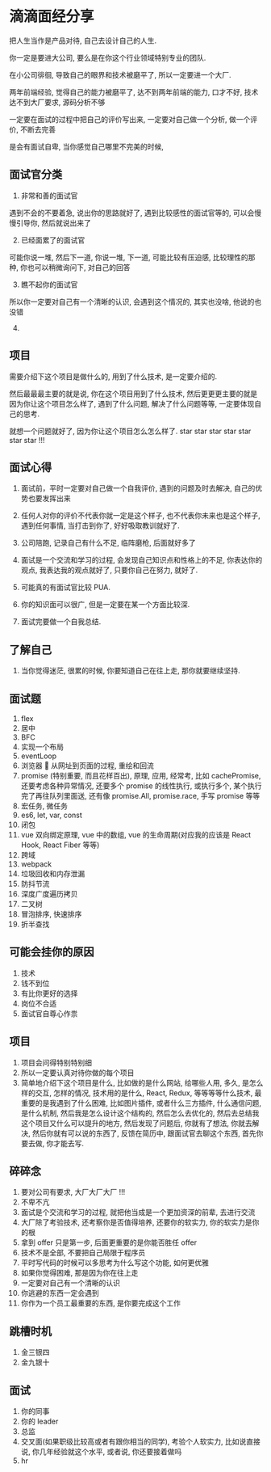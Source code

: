 # 滴滴面经分享

把人生当作是产品对待, 自己去设计自己的人生.

你一定是要进大公司, 要么是在你这个行业领域特别专业的团队.

在小公司徘徊, 导致自己的眼界和技术被磨平了, 所以一定要进一个大厂.

两年前端经验, 觉得自己的能力被磨平了, 达不到两年前端的能力, 口才不好, 技术达不到大厂要求, 源码分析不够

一定要在面试的过程中把自己的评价写出来, 一定要对自己做一个分析, 做一个评价, 不断去完善

是会有面试自卑, 当你感觉自己哪里不完美的时候,

## 面试官分类

1. 非常和善的面试官

遇到不会的不要着急, 说出你的思路就好了, 遇到比较感性的面试官等的, 可以会慢慢引导你, 然后就说出来了

2. 已经面累了的面试官

可能你说一堆, 然后下一道, 你说一堆, 下一道, 可能比较有压迫感, 比较理性的那种, 你也可以稍微询问下, 对自己的回答

3. 瞧不起你的面试官

所以你一定要对自己有一个清晰的认识, 会遇到这个情况的, 其实也没啥, 他说的也没错

4.

## 项目

需要介绍下这个项目是做什么的, 用到了什么技术, 是一定要介绍的.

然后最最最主要的就是说, 你在这个项目用到了什么技术, 然后更更更主要的就是因为你让这个项目怎么样了, 遇到了什么问题, 解决了什么问题等等, 一定要体现自己的思考.

就想一个问题就好了, 因为你让这个项目怎么怎么样了. star star star star star star star !!!

## 面试心得

1. 面试前，平时一定要对自己做一个自我评价, 遇到的问题及时去解决, 自己的优势也要发挥出来

2. 任何人对你的评价不代表你就一定是这个样子, 也不代表你未来也是这个样子, 遇到任何事情, 当打击到你了, 好好吸取教训就好了.

3. 公司陪跑, 记录自己有什么不足, 临阵磨枪, 后面就好多了

4. 面试是一个交流和学习的过程, 会发现自己知识点和性格上的不足, 你表达你的观点, 我表达我的观点就好了, 只要你自己在努力, 就好了.

5. 可能真的有面试官比较 PUA.

6. 你的知识面可以很广, 但是一定要在某一个方面比较深.

7. 面试完要做一个自我总结.

## 了解自己

1. 当你觉得迷茫, 很累的时候, 你要知道自己在往上走, 那你就要继续坚持.

## 面试题

1. flex
2. 居中
3. BFC
4. 实现一个布局
5. eventLoop
6. 浏览器  从网址到页面的过程, 重绘和回流
7. promise (特别重要, 而且花样百出), 原理, 应用, 经常考, 比如 cachePromise, 还要考虑各种异常情况, 还要多个 promise 的线性执行, 或执行多个, 某个执行完了再往队列里面送, 还有像 promise.All, promise.race, 手写 promise 等等
8. 宏任务, 微任务
9. es6, let, var, const
10. 闭包
11. vue 双向绑定原理, vue 中的数组, vue 的生命周期(对应我的应该是 React Hook, React Fiber 等等)
12. 跨域
13. webpack
14. 垃圾回收和内存泄漏
15. 防抖节流
16. 深度广度遍历拷贝
17. 二叉树
18. 冒泡排序, 快速排序
19. 折半查找

## 可能会挂你的原因

1. 技术
2. 钱不到位
3. 有比你更好的选择
4. 岗位不合适
5. 面试官自尊心作祟

## 项目

1. 项目会问得特别特别细
2. 所以一定要认真对待你做的每个项目
3. 简单地介绍下这个项目是什么, 比如做的是什么网站, 给哪些人用, 多久, 是怎么样的交互, 怎样的情况, 技术用的是什么, React, Redux, 等等等等什么技术, 最重要的是我遇到了什么困难, 比如图片插件, 或者什么三方插件, 什么通信问题, 是什么机制, 然后我是怎么设计这个结构的, 然后怎么去优化的, 然后去总结我这个项目又什么可以提升的地方, 然后发现了问题后, 你就有了想法, 你就去解决, 然后你就有可以说的东西了, 反馈在简历中, 跟面试官去聊这个东西, 首先你要去做, 你才能去写.

## 碎碎念

1. 要对公司有要求, 大厂大厂大厂 !!!
2. 不卑不亢
3. 面试是个交流和学习的过程, 就把他当成是一个更加资深的前辈, 去进行交流
4. 大厂除了考验技术, 还考察你是否值得培养, 还要你的软实力, 你的软实力是你的根
5. 拿到 offer 只是第一步, 后面更重要的是你能否胜任 offer
6. 技术不是全部, 不要把自己局限于程序员
7. 平时写代码的时候可以多思考为什么写这个功能, 如何更优雅
8. 如果你觉得困难, 那是因为你在往上走
9. 一定要对自己有一个清晰的认识
10. 你逃避的东西一定会遇到
11. 你作为一个员工最重要的东西, 是你要完成这个工作

## 跳槽时机

1. 金三银四
2. 金九银十

## 面试

1. 你的同事
2. 你的 leader
3. 总监
4. 交叉面(如果职级比较高或者有跟你相当的同学), 考验个人软实力, 比如说直接说, 你几年经验就这个水平, 或者说, 你还要接着做吗
5. hr
